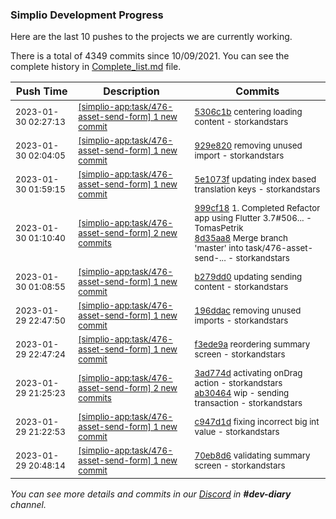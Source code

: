 
### Simplio Development Progress

Here are the last 10 pushes to the projects we are currently working.

There is a total of 4349 commits since 10/09/2021. You can see the complete history in
 [Complete_list.md](Complete_list.md) file.

| Push Time | Description | Commits |
| --- | --- | --- |
| <sub>2023-01-30 02:27:13</sub> | <sub>[[simplio-app:task/476\-asset\-send\-form] 1 new commit](https://github.com/SimplioOfficial/simplio-app/commit/5306c1b7d36551075ba97dc61c445509d17a5c66)</sub> | <sub>[5306c1b](https://github.com/SimplioOfficial/simplio-app/commit/5306c1b7d36551075ba97dc61c445509d17a5c66) centering loading content - storkandstars</sub> |
| <sub>2023-01-30 02:04:05</sub> | <sub>[[simplio-app:task/476\-asset\-send\-form] 1 new commit](https://github.com/SimplioOfficial/simplio-app/commit/929e820564f8b924113bd8a7e8d176fad5d38bfb)</sub> | <sub>[929e820](https://github.com/SimplioOfficial/simplio-app/commit/929e820564f8b924113bd8a7e8d176fad5d38bfb) removing unused import - storkandstars</sub> |
| <sub>2023-01-30 01:59:15</sub> | <sub>[[simplio-app:task/476\-asset\-send\-form] 1 new commit](https://github.com/SimplioOfficial/simplio-app/commit/5e1073f7f07bd8c9e0c14c6c11ab7fcef4be910a)</sub> | <sub>[5e1073f](https://github.com/SimplioOfficial/simplio-app/commit/5e1073f7f07bd8c9e0c14c6c11ab7fcef4be910a) updating index based translation keys - storkandstars</sub> |
| <sub>2023-01-30 01:10:40</sub> | <sub>[[simplio-app:task/476\-asset\-send\-form] 2 new commits](https://github.com/SimplioOfficial/simplio-app/compare/b279dd0fb7c1...8d35aa86d6fa)</sub> | <sub>[999cf18](https://github.com/SimplioOfficial/simplio-app/commit/999cf1839a32cbf9b029033ce3fed23424a4d348) 1. Completed Refactor app using Flutter 3.7#506... - TomasPetrik<br>[8d35aa8](https://github.com/SimplioOfficial/simplio-app/commit/8d35aa86d6faa757bd7145927c81de1bcbbaa816) Merge branch 'master' into task/476-asset-send-... - storkandstars</sub> |
| <sub>2023-01-30 01:08:55</sub> | <sub>[[simplio-app:task/476\-asset\-send\-form] 1 new commit](https://github.com/SimplioOfficial/simplio-app/commit/b279dd0fb7c1149e810c00810fe658cfe68ed890)</sub> | <sub>[b279dd0](https://github.com/SimplioOfficial/simplio-app/commit/b279dd0fb7c1149e810c00810fe658cfe68ed890) updating sending content - storkandstars</sub> |
| <sub>2023-01-29 22:47:50</sub> | <sub>[[simplio-app:task/476\-asset\-send\-form] 1 new commit](https://github.com/SimplioOfficial/simplio-app/commit/196ddac22e06685d484491ff28a2a8c4ad7cce02)</sub> | <sub>[196ddac](https://github.com/SimplioOfficial/simplio-app/commit/196ddac22e06685d484491ff28a2a8c4ad7cce02) removing unused imports - storkandstars</sub> |
| <sub>2023-01-29 22:47:24</sub> | <sub>[[simplio-app:task/476\-asset\-send\-form] 1 new commit](https://github.com/SimplioOfficial/simplio-app/commit/f3ede9a3553a5df590cb5f2fd05a5db7241806eb)</sub> | <sub>[f3ede9a](https://github.com/SimplioOfficial/simplio-app/commit/f3ede9a3553a5df590cb5f2fd05a5db7241806eb) reordering summary screen - storkandstars</sub> |
| <sub>2023-01-29 21:25:23</sub> | <sub>[[simplio-app:task/476\-asset\-send\-form] 2 new commits](https://github.com/SimplioOfficial/simplio-app/compare/c947d1d2326c...ab304642fcd5)</sub> | <sub>[3ad774d](https://github.com/SimplioOfficial/simplio-app/commit/3ad774da415b852a0d985167b69ad78cfb18ed00) activating onDrag action - storkandstars<br>[ab30464](https://github.com/SimplioOfficial/simplio-app/commit/ab304642fcd5804893d69974c69c17a4b3843c8e) wip - sending transaction - storkandstars</sub> |
| <sub>2023-01-29 21:22:53</sub> | <sub>[[simplio-app:task/476\-asset\-send\-form] 1 new commit](https://github.com/SimplioOfficial/simplio-app/commit/c947d1d2326cabc9e937b46642ffb7f37eda6f5f)</sub> | <sub>[c947d1d](https://github.com/SimplioOfficial/simplio-app/commit/c947d1d2326cabc9e937b46642ffb7f37eda6f5f) fixing incorrect big int value - storkandstars</sub> |
| <sub>2023-01-29 20:48:14</sub> | <sub>[[simplio-app:task/476\-asset\-send\-form] 1 new commit](https://github.com/SimplioOfficial/simplio-app/commit/70eb8d6c477ee11aa1b62bdbbddebc6894e6add4)</sub> | <sub>[70eb8d6](https://github.com/SimplioOfficial/simplio-app/commit/70eb8d6c477ee11aa1b62bdbbddebc6894e6add4) validating summary screen - storkandstars</sub> |

_You can see more details and commits in our [Discord](https://discord.gg/aKhjuwZmdP) in **#dev-diary** channel._
